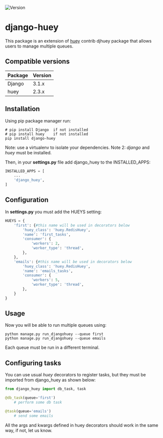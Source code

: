 ![Version](https://img.shields.io/badge/version-0.2.0-informational.svg)

# django-huey

This package is an extension of [huey](https://github.com/coleifer/huey) contrib djhuey package that allows users to manage multiple queues.

## Compatible versions
| Package     | Version     |
| ----------- | ----------- |
| Django      | 3.1.x       |
| huey        | 2.3.x       |

## Installation

Using pip package manager run:
```
# pip install Django  if not installed
# pip install huey    if not installed
pip install django-huey
```

Note: use a virtualenv to isolate your dependencies.
Note 2: *django* and *huey* must be installed.

Then, in your **settings.py** file add django_huey to the INSTALLED_APPS:
```python
INSTALLED_APPS = [
	...
    'django_huey',
]
```

## Configuration
In **settings.py** you must add the HUEYS setting:
```python
HUEYS = {
    'first': {#this name will be used in decorators below
        'huey_class': 'huey.RedisHuey',  
        'name': 'first_tasks',  
        'consumer': {
            'workers': 2,
            'worker_type': 'thread',
        },
    },
    'emails': {#this name will be used in decorators below
        'huey_class': 'huey.RedisHuey',  
        'name': 'emails_tasks',  
        'consumer': {
            'workers': 5,
            'worker_type': 'thread',
        },
    }
}
```

## Usage
Now you will be able to run multiple queues using:
```
python manage.py run_djangohuey --queue first
python manage.py run_djangohuey --queue emails
```
Each queue must be run in a different terminal.

## Configuring tasks
You can use usual *huey* decorators to register tasks, but they must be imported from django_huey as shown below:

```python
from django_huey import db_task, task

@db_task(queue='first')
	# perform some db task

@task(queue='emails')
	# send some emails
```

All the args and kwargs defined in huey decorators should work in the same way, if not, let us know.
